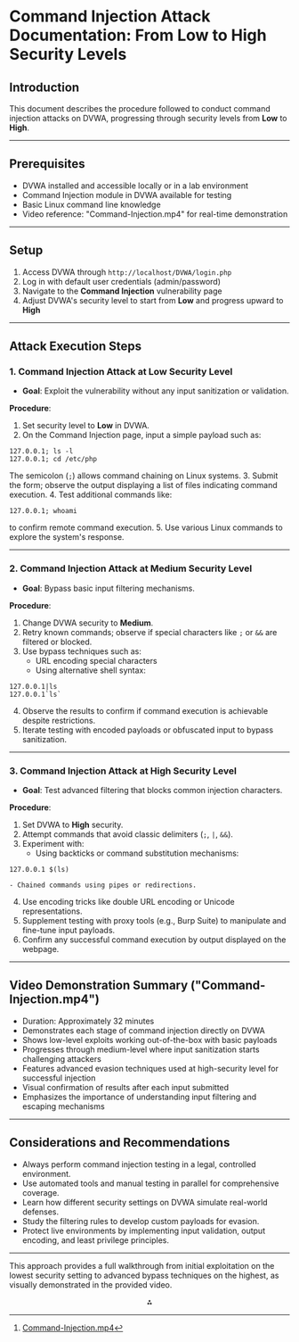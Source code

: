 # Command Injection Attack Documentation: From Low to High Security Levels

## Introduction

This document describes the procedure followed to conduct command injection attacks on DVWA, progressing through security levels from **Low** to **High**.

***

## Prerequisites

- DVWA installed and accessible locally or in a lab environment
- Command Injection module in DVWA available for testing
- Basic Linux command line knowledge
- Video reference: "Command-Injection.mp4" for real-time demonstration

***

## Setup

1. Access DVWA through `http://localhost/DVWA/login.php`
2. Log in with default user credentials (admin/password)
3. Navigate to the **Command Injection** vulnerability page
4. Adjust DVWA's security level to start from **Low** and progress upward to **High**

***

## Attack Execution Steps

### 1. Command Injection Attack at Low Security Level

- **Goal**: Exploit the vulnerability without any input sanitization or validation.

**Procedure**:

1. Set security level to **Low** in DVWA.
2. On the Command Injection page, input a simple payload such as:

```
127.0.0.1; ls -l
127.0.0.1; cd /etc/php
```

The semicolon (`;`) allows command chaining on Linux systems.
3. Submit the form; observe the output displaying a list of files indicating command execution.
4. Test additional commands like:

```
127.0.0.1; whoami
```

to confirm remote command execution.
5. Use various Linux commands to explore the system's response.

***

### 2. Command Injection Attack at Medium Security Level

- **Goal**: Bypass basic input filtering mechanisms.

**Procedure**:

1. Change DVWA security to **Medium**.
2. Retry known commands; observe if special characters like `;` or `&&` are filtered or blocked.
3. Use bypass techniques such as:
    - URL encoding special characters
    - Using alternative shell syntax:

```
127.0.0.1|ls
127.0.0.1`ls`
```

4. Observe the results to confirm if command execution is achievable despite restrictions.
5. Iterate testing with encoded payloads or obfuscated input to bypass sanitization.

***

### 3. Command Injection Attack at High Security Level

- **Goal**: Test advanced filtering that blocks common injection characters.

**Procedure**:

1. Set DVWA to **High** security.
2. Attempt commands that avoid classic delimiters (`;`, `|`, `&&`).
3. Experiment with:
    - Using backticks or command substitution mechanisms:

```
127.0.0.1 $(ls)
```

    - Chained commands using pipes or redirections.
4. Use encoding tricks like double URL encoding or Unicode representations.
5. Supplement testing with proxy tools (e.g., Burp Suite) to manipulate and fine-tune input payloads.
6. Confirm any successful command execution by output displayed on the webpage.

***

## Video Demonstration Summary ("Command-Injection.mp4")

- Duration: Approximately 32 minutes
- Demonstrates each stage of command injection directly on DVWA
- Shows low-level exploits working out-of-the-box with basic payloads
- Progresses through medium-level where input sanitization starts challenging attackers
- Features advanced evasion techniques used at high-security level for successful injection
- Visual confirmation of results after each input submitted
- Emphasizes the importance of understanding input filtering and escaping mechanisms

***

## Considerations and Recommendations

- Always perform command injection testing in a legal, controlled environment.
- Use automated tools and manual testing in parallel for comprehensive coverage.
- Learn how different security settings on DVWA simulate real-world defenses.
- Study the filtering rules to develop custom payloads for evasion.
- Protect live environments by implementing input validation, output encoding, and least privilege principles.

***

This approach provides a full walkthrough from initial exploitation on the lowest security setting to advanced bypass techniques on the highest, as visually demonstrated in the provided video.
<span style="display:none">[^1]</span>

<div style="text-align: center">⁂</div>

[^1]: [Command-Injection.mp4](https://drive.google.com/file/d/1sqQgHsr8l3xfSNWZN9ITb50WJY3_h2GT/view?usp=sharing)

